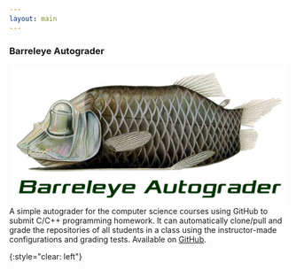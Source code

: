 ```yaml
---
layout: main
---
```


### Barreleye Autograder

<img class="list-img-left" src="assets/images/barreleye-autograder.jpg"/> A simple autograder for the computer science courses using GitHub to submit C/C++ programming homework. It can automatically clone/pull and grade the repositories of all students in a class using the instructor-made configurations and grading tests. Available on [GitHub](https://github.com/xinchaosong/barreleye-autograder).

{:style="clear: left"}
&nbsp;
